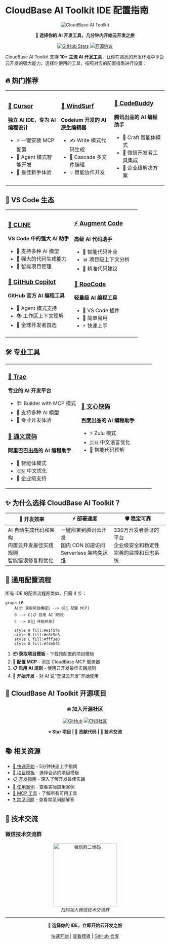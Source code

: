 # CloudBase AI Toolkit IDE 配置指南

<div align="center">

![CloudBase AI Toolkit](https://7463-tcb-advanced-a656fc-1257967285.tcb.qcloud.la/mcp/cloudbase-ai-toolkit.png)

**🚀 选择你的 AI 开发工具，几分钟内开始云开发之旅**

[![GitHub Stars](https://img.shields.io/github/stars/TencentCloudBase/CloudBase-AI-ToolKit?style=social)](https://github.com/TencentCloudBase/CloudBase-AI-ToolKit)
[![开源协议](https://img.shields.io/badge/License-MIT-blue.svg)](https://github.com/TencentCloudBase/CloudBase-AI-ToolKit/blob/main/LICENSE)

</div>

CloudBase AI Toolkit 支持 **10+ 主流 AI 开发工具**，让你在熟悉的开发环境中享受云开发的强大能力。选择你使用的工具，按照对应的配置指南进行设置：

## 🔥 热门推荐

<table>
<tr>
<td width="33%">

### [🎯 Cursor](./cursor)
**独立 AI IDE，专为 AI 编程设计**
- ⚡ 一键安装 MCP 配置
- 🤖 Agent 模式智能开发
- 🚀 最佳新手体验

</td>
<td width="33%">

### [🌊 WindSurf](./windsurf)
**Codeium 开发的 AI 原生编辑器**
- ✍️ Write 模式代码生成
- 🔄 Cascade 多文件编辑
- 💡 智能协作开发

</td>
<td width="33%">

### [👥 CodeBuddy](./codebuddy)
**腾讯出品的 AI 编程助手**
- 🎨 Craft 智能体模式
- 📱 微信开发者工具集成
- 🏢 企业级解决方案

</td>
</tr>
</table>

## 📝 VS Code 生态

<table>
<tr>
<td width="50%">

### [🔧 CLINE](./cline)
**VS Code 中的强大 AI 助手**
- 🎯 支持多种 AI 模型
- 💪 强大的代码生成能力
- 🔄 智能项目管理

### [🐙 GitHub Copilot](./github-copilot)
**GitHub 官方 AI 编程工具**
- 🤖 Agent 模式支持
- 📚 工作区上下文理解
- 🌟 全球开发者首选

</td>
<td width="50%">

### [⚡ Augment Code](./augment-code)
**高级 AI 代码助手**
- 🧠 智能代码补全
- 📊 项目级上下文分析
- 🎯 精准代码建议

### [🚀 RooCode](./roocode)
**轻量级 AI 编程工具**
- 🎈 VS Code 插件
- 🎯 简单易用
- ⚡ 快速上手

</td>
</tr>
</table>

## 🛠️ 专业工具

<table>
<tr>
<td width="50%">

### [🎨 Trae](./trae)
**专业的 AI 开发平台**
- 🏗️ Builder with MCP 模式
- 🎯 支持多种 AI 模型
- 💼 专业开发体验

### [🌟 通义灵码](./tongyi-lingma)
**阿里巴巴出品的 AI 编程助手**
- 🤖 智能体模式
- 🇨🇳 中文优化
- 🏢 企业级支持

</td>
<td width="50%">

### [🎯 文心快码](./baidu-comate)
**百度出品的 AI 编程助手**
- ⚡ Zulu 模式
- 🇨🇳 中文语言优化
- 🧠 智能代码理解

</td>
</tr>
</table>

## ✨ 为什么选择 CloudBase AI Toolkit？

| 🎯 **开发效率** | ⚡ **部署速度** | 🛡️ **稳定可靠** |
|---|---|---|
| AI 自动生成代码和架构<br/>内置云开发最佳实践规则<br/>智能错误修复和优化 | 一键部署到腾讯云开发<br/>国内 CDN 加速访问<br/>Serverless 架构免运维 | 330万开发者验证的平台<br/>企业级安全和稳定性<br/>完善的监控和日志系统 |

## 🚀 通用配置流程

所有 IDE 的配置流程都类似，只需 4 步：

```mermaid
graph LR
    A[📦 获取项目模板] --> B[🔧 配置 MCP]
    B --> C[📋 启用 AI 规则]
    C --> D[🎯 开始开发]

    style A fill:#e1f5fe
    style B fill:#e8f5e8
    style C fill:#fff3e0
    style D fill:#f3e5f5
```

1. **📦 获取项目模板** - 下载预配置的项目模板
2. **🔧 配置 MCP** - 添加 CloudBase MCP 服务器
3. **📋 启用 AI 规则** - 使用云开发最佳实践规则
4. **🎯 开始开发** - 对 AI 说"登录云开发"开始使用

## 🌟 CloudBase AI Toolkit 开源项目

<div align="center">

### 🔥 加入开源社区

[![GitHub](https://img.shields.io/badge/GitHub-TencentCloudBase/CloudBase--AI--ToolKit-black?style=for-the-badge&logo=github)](https://github.com/TencentCloudBase/CloudBase-AI-ToolKit)
[![CNB社区](https://img.shields.io/badge/CNB-CloudBase--AI--ToolKit-orange?style=for-the-badge)](https://cnb.cool/tencent/cloud/cloudbase/CloudBase-AI-ToolKit)

**⭐ Star 项目 | 🤝 贡献代码 | 💬 技术交流**

</div>

## 📚 相关资源

- [📖 快速开始](../getting-started) - 5分钟快速上手指南
- [🎯 项目模板](../templates) - 选择合适的项目模板
- [📋 开发指南](../development) - 深入了解开发最佳实践
- [🎪 使用案例](../examples) - 查看实际应用案例
- [🔧 MCP 工具](../mcp-tools) - 了解所有可用工具
- [❓ 常见问题](../faq) - 查看常见问题解答

## 💬 技术交流

### 微信技术交流群

<div align="center">
<img src="https://7463-tcb-advanced-a656fc-1257967285.tcb.qcloud.la/mcp/toolkit-qrcode.png" width="200" alt="微信群二维码"/>
<br/>
<i>扫码加入微信技术交流群</i>
</div>

---

<div align="center">

**🚀 选择你的 IDE，立即开始云开发之旅**

[快速开始](../getting-started) | [查看模板](../templates) | [GitHub 仓库](https://github.com/TencentCloudBase/CloudBase-AI-ToolKit)

</div>